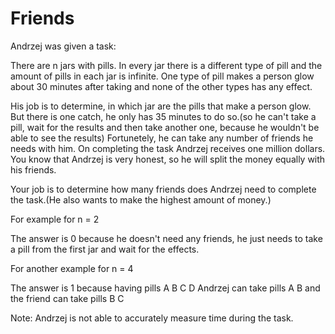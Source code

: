 # Friends
Andrzej was given a task:

There are n jars with pills. In every jar there is a different type of pill and the amount of pills in each jar is infinite. One type of pill makes a person glow about 30 minutes after taking and none of the other types has any effect.

His job is to determine, in which jar are the pills that make a person glow. But there is one catch, he only has 35 minutes to do so.(so he can't take a pill, wait for the results and then take another one, because he wouldn't be able to see the results) Fortunetely, he can take any number of friends he needs with him. On completing the task Andrzej receives one million dollars. You know that Andrzej is very honest, so he will split the money equally with his friends.

Your job is to determine how many friends does Andrzej need to complete the task.(He also wants to make the highest amount of money.)

For example for n = 2

The answer is 0 because he doesn't need any friends, he just needs to take a pill from the first jar and wait for the effects.

For another example for n = 4

The answer is 1 because having pills A B C D Andrzej can take pills A B and the friend can take pills B C

Note: Andrzej is not able to accurately measure time during the task.
